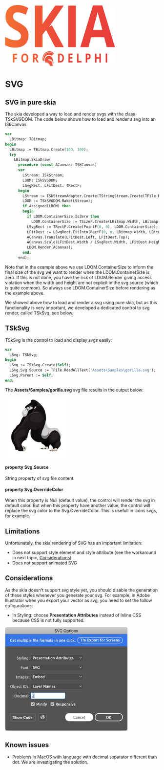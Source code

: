 <img src="/Assets/Artwork/LogoGradient.svg" width=360 height=200>

# SVG

## SVG in pure skia

The skia developed a way to load and render svgs with the class TSkSVGDOM. The code below shows how to load and render a svg into an ISkCanvas:

```pascal
var
  LBitmap: TBitmap;
begin
  LBitmap := TBitmap.Create(100, 100);
  try
    LBitmap.SkiaDraw(
      procedure (const ACanvas: ISKCanvas)
      var
        LStream: ISkStream;
        LDOM: ISkSVGDOM;
        LSvgRect, LFitDest: TRectF;
      begin
        LStream := TSkStreamAdapter.Create(TStringStream.Create(TFile.ReadAllText('Assets\Samples\gorilla.svg')), True);
        LDOM := TSkSVGDOM.Make(LStream);
        if Assigned(LDOM) then
        begin
          if LDOM.ContainerSize.IsZero then
            LDOM.ContainerSize := TSizeF.Create(LBitmap.Width, LBitmap.Height);
          LSvgRect := TRectF.Create(PointF(0, 0), LDOM.ContainerSize);
          LFitDest := LSvgRect.FitInto(RectF(0, 0, LBitmap.Width, LBitmap.Height));
          ACanvas.Translate(LFitDest.Left, LFitDest.Top);
          ACanvas.Scale(LFitDest.Width / LSvgRect.Width, LFitDest.Height / LSvgRect.Height);
          LDOM.Render(ACanvas);
        end;
      end);
```

Note that in the example above we use LDOM.ContainerSize to inform the final size of the svg we want to render when the LDOM.ContainerSize is zero. If this is not done, you have the risk of LDOM.Render giving access violation when the width and height are not explicit in the svg source (which is quite common). So always use LDOM.ContainerSize before rendering as the example above.

We showed above how to load and render a svg using pure skia, but as this functionality is very important, we developed a dedicated control to svg render, called TSkSvg, see below.



## TSkSvg

TSkSvg is the control to load and display svgs easily:

```pascal
var
  LSvg: TSkSvg;
begin
  LSvg := TSkSvg.Create(Self);
  LSvg.Svg.Source := TFile.ReadAllText('Assets\Samples\gorilla.svg');
  LSvg.Parent := Self;
end;
```

The **Assets/Samples/gorilla.svg** svg file results in the output below:

<img src="../Assets/Samples/gorilla.svg" width=200 height=200>

#### property Svg.Source

String property of svg file content.

#### property Svg.OverrideColor

When this property is Null (default value), the control will render the svg in default color. But when this property have another value, the control will replace the svg color to the Svg.OverrideColor. This is usefull in icons svgs, for example.



## Limitations

Unfortunately, the skia rendering of SVG has an important limitation:

- Does not support style element and style attribute (see the workaround in next topic, [Considerations](#considerations))
- Does not support animated SVG



## Considerations

As the skia doesn't support svg style yet, you should disable the generation of these styles whenever you generate your svg. For example, in Adobe Illustrator when you export your vector as svg, you need to set the follow cofigurations:

 - In Styling: choose **Presentation Attributes** instead of Inline CSS because CSS is not fully supported.

 <img src="../Assets/Documents/adobe_illustrator_exporting_svg.png">



## Known issues

 - Problems in MacOS with language with decimal separator different than dot. We are investigating the solution.
